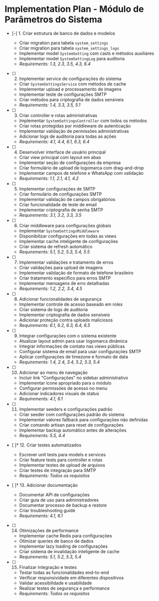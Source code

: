 # Implementation Plan - Módulo de Parâmetros do Sistema

- [-] 1. Criar estrutura de banco de dados e modelos



  - Criar migration para tabela `system_settings`
  - Criar migration para tabela `system_settings_logs`
  - Implementar model `SystemSetting` com casts e métodos auxiliares
  - Implementar model `SystemSettingLog` para auditoria
  - _Requirements: 1.3, 2.3, 3.5, 4.3, 6.4_

- [ ] 2. Implementar service de configurações do sistema
  - Criar `SystemSettingsService` com métodos de cache
  - Implementar upload e processamento de imagens
  - Implementar teste de configurações SMTP
  - Criar métodos para criptografia de dados sensíveis
  - _Requirements: 1.4, 3.3, 3.5, 5.1_

- [ ] 3. Criar controller e rotas administrativas
  - Implementar `SystemSettingsController` com todos os métodos
  - Criar rotas protegidas por middleware de autenticação
  - Implementar validação de permissões administrativas
  - Adicionar logs de auditoria para todas as ações
  - _Requirements: 4.1, 4.4, 6.1, 6.3, 6.4_

- [ ] 4. Desenvolver interface de usuário principal
  - Criar view principal com layout em abas
  - Implementar seção de configurações da empresa
  - Criar formulário de upload de logomarca com drag-and-drop
  - Implementar campos de telefone e WhatsApp com validação
  - _Requirements: 1.1, 2.1, 4.1, 4.2_

- [ ] 5. Implementar configurações de SMTP
  - Criar formulário de configurações SMTP
  - Implementar validação de campos obrigatórios
  - Criar funcionalidade de teste de email
  - Implementar criptografia de senha SMTP
  - _Requirements: 3.1, 3.2, 3.3, 3.5_

- [ ] 6. Criar middleware para configurações globais
  - Implementar `SystemSettingsMiddleware`
  - Disponibilizar configurações em todas as views
  - Implementar cache inteligente de configurações
  - Criar sistema de refresh automático
  - _Requirements: 5.1, 5.2, 5.3, 5.4, 5.5_

- [ ] 7. Implementar validações e tratamento de erros
  - Criar validações para upload de imagens
  - Implementar validação de formato de telefone brasileiro
  - Criar tratamento específico para erros SMTP
  - Implementar mensagens de erro detalhadas
  - _Requirements: 1.2, 2.2, 3.4, 4.5_

- [ ] 8. Adicionar funcionalidades de segurança
  - Implementar controle de acesso baseado em roles
  - Criar sistema de logs de auditoria
  - Implementar criptografia de dados sensíveis
  - Adicionar proteção contra uploads maliciosos
  - _Requirements: 6.1, 6.2, 6.3, 6.4, 6.5_

- [ ] 9. Integrar configurações com o sistema existente
  - Atualizar layout admin para usar logomarca dinâmica
  - Integrar informações de contato nas views públicas
  - Configurar sistema de email para usar configurações SMTP
  - Aplicar configurações de timezone e formato de data
  - _Requirements: 1.4, 2.4, 3.4, 5.2, 5.3, 5.4_

- [ ] 10. Adicionar ao menu de navegação
  - Incluir link "Configurações" no sidebar administrativo
  - Implementar ícone apropriado para o módulo
  - Configurar permissões de acesso no menu
  - Adicionar indicadores visuais de status
  - _Requirements: 4.1, 6.1_

- [ ] 11. Implementar seeders e configurações padrão
  - Criar seeder com configurações padrão do sistema
  - Implementar valores fallback para configurações não definidas
  - Criar comando artisan para reset de configurações
  - Implementar backup automático antes de alterações
  - _Requirements: 5.5, 4.4_

- [ ]* 12. Criar testes automatizados
  - Escrever unit tests para models e services
  - Criar feature tests para controller e rotas
  - Implementar testes de upload de arquivos
  - Criar testes de integração para SMTP
  - _Requirements: Todos os requisitos_

- [ ]* 13. Adicionar documentação
  - Documentar API de configurações
  - Criar guia de uso para administradores
  - Documentar processo de backup e restore
  - Criar troubleshooting guide
  - _Requirements: 4.1, 6.1_

- [ ] 14. Otimizações de performance
  - Implementar cache Redis para configurações
  - Otimizar queries de banco de dados
  - Implementar lazy loading de configurações
  - Criar sistema de invalidação inteligente de cache
  - _Requirements: 5.1, 5.2, 5.3, 5.4_

- [ ] 15. Finalizar integração e testes
  - Testar todas as funcionalidades end-to-end
  - Verificar responsividade em diferentes dispositivos
  - Validar acessibilidade e usabilidade
  - Realizar testes de segurança e performance
  - _Requirements: Todos os requisitos_